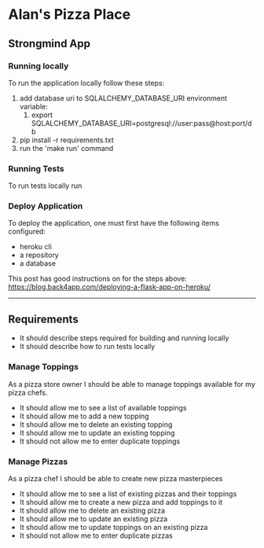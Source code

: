 # Alan's Pizza Place
## Strongmind App

### Running locally
To run the application locally follow these steps:
1. add database uri to SQLALCHEMY_DATABASE_URI environment variable:
   1. export SQLALCHEMY_DATABASE_URI=postgresql://user:pass@host:port/db
2. pip install -r requirements.txt
3. run the 'make run' command

### Running Tests
To run tests locally run 

### Deploy Application
To deploy the application, one must first have the following items configured:
* heroku cli 
* a repository 
* a database

This post has good instructions on for the steps above: 
https://blog.back4app.com/deploying-a-flask-app-on-heroku/

-----
## Requirements

* It should describe steps required for building and running locally
* It should describe how to run tests locally

### Manage Toppings

As a pizza store owner I should be able to manage toppings available for my pizza chefs.
* It should allow me to see a list of available toppings
* It should allow me to add a new topping
* It should allow me to delete an existing topping
* It should allow me to update an existing topping
* It should not allow me to enter duplicate toppings

### Manage Pizzas

As a pizza chef I should be able to create new pizza masterpieces
* It should allow me to see a list of existing pizzas and their toppings
* It should allow me to create a new pizza and add toppings to it
* It should allow me to delete an existing pizza
* It should allow me to update an existing pizza
* It should allow me to update toppings on an existing pizza
* It should not allow me to enter duplicate pizzas
